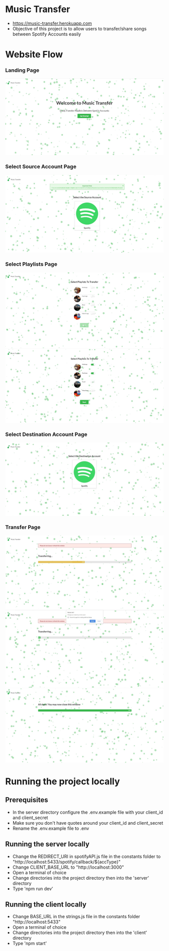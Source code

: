 # Music Transfer
- https://music-transfer.herokuapp.com
- Objective of this project is to allow users to transfer/share songs between Spotify Accounts easily

# Website Flow

### Landing Page

  <img src="screenshots/landingPage.JPG" style="margin-bottom:10px margin-top: 10px" >
  
  ### Select Source Account Page
  <img src="screenshots/selectSourcePage.JPG" style="margin-bottom:10px margin-top: 10px"> 
  
  ### Select Playlists Page
  <img src="screenshots/selectPlaylistsPage.JPG" style="margin-bottom:10px margin-top: 10px"> 
  <img src="screenshots/selectPlaylistsPage2.JPG" style="margin-bottom:10px margin-top: 10px">
  
  ### Select Destination Account Page
  <img src="screenshots/selectDestinationPage.JPG" style="margin-bottom:10px margin-top: 10px">
  
  ### Transfer Page 
  <img src="screenshots/transferPageProgress.JPG" style="margin-bottom:10px margin-top: 10px">
  <img src="screenshots/transferPageReloadWarning.JPG" style="margin-bottom:10px margin-top: 10px"> 
  <img src="screenshots/transferPageComplete.JPG" style="margin-bottom:10px margin-top: 10px">

# Running the project locally

## Prerequisites

- In the server directory configure the .env.example file with your client_id and client_secret
- Make sure you don't have quotes around your client_id and client_secret
- Rename the .env.example file to .env

## Running the server locally

- Change the REDIRECT_URI in spotifyAPI.js file in the constants folder to "http://localhost:5433/spotify/callback/${accType}"
- Change CLIENT_BASE_URL to "http://localhost:3000"
- Open a terminal of choice
- Change directories into the project directory then into the 'server' directory
- Type 'npm run dev'

## Running the client locally

- Change BASE_URL in the strings.js file in the constants folder "http://localhost:5433"
- Open a terminal of choice
- Change directories into the project directory then into the 'client' directory
- Type 'npm start'
